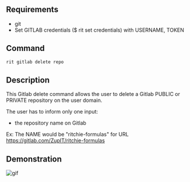 <!-- markdownlint-disable-file MD013 -->
<!-- markdownlint-disable-file MD033 -->
<!-- markdownlint-disable-file MD034 -->

## Requirements

- git
- Set GITLAB credentials (\$ rit set credentials) with USERNAME, TOKEN

## Command

```bash
rit gitlab delete repo
```

## Description

This Gitlab delete command allows the user to delete a Gitlab PUBLIC or PRIVATE repository on the user domain.

The user has to inform only one input:

- the repository name on Gitlab

Ex: The NAME would be "ritchie-formulas" for URL https://gitlab.com/ZupIT/ritchie-formulas

## Demonstration

![gif](https://media.giphy.com/media/RJJMed5qzQeynuztBS/giphy.gif)

